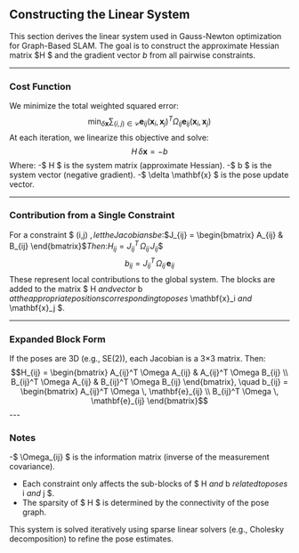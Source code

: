 ## Constructing the Linear System

This section derives the linear system used in Gauss-Newton optimization for Graph-Based SLAM. The goal is to construct the approximate Hessian matrix $H $   and the gradient vector   $b$  from all pairwise constraints.

---

### Cost Function

We minimize the total weighted squared error:
$$\min_{\delta \mathbf{x}} \sum_{(i,j) \in \mathcal{C}} \mathbf{e}_{ij}(\mathbf{x}_i, \mathbf{x}_j)^T \Omega_{ij} \mathbf{e}_{ij}(\mathbf{x}_i, \mathbf{x}_j)$$At each iteration, we linearize this objective and solve:$$H \, \delta \mathbf{x} = -b$$Where:
-$  H  $ is the system matrix (approximate Hessian).
-$  b  $ is the system vector (negative gradient).
-$  \delta \mathbf{x}  $ is the pose update vector.

---

### Contribution from a Single Constraint

For a constraint $  (i,j)  $, let the Jacobians be:$$J_{ij} = \begin{bmatrix} A_{ij} & B_{ij} \end{bmatrix}$$Then:$$H_{ij} = J_{ij}^T \, \Omega_{ij} \, J_{ij}$$$$
b_{ij} = J_{ij}^T \, \Omega_{ij} \, \mathbf{e}_{ij}
$$These represent local contributions to the global system. The blocks are added to the matrix $   H   $and vector$   b   $at the appropriate positions corresponding to poses$   \mathbf{x}_i   $and$  \mathbf{x}_j  $.

---

### Expanded Block Form

If the poses are 3D (e.g., SE(2)), each Jacobian is a 3×3 matrix. Then:$$H_{ij} =
\begin{bmatrix}
A_{ij}^T \Omega A_{ij} & A_{ij}^T \Omega B_{ij} \\
B_{ij}^T \Omega A_{ij} & B_{ij}^T \Omega B_{ij}
\end{bmatrix}, \quad
b_{ij} =
\begin{bmatrix}
A_{ij}^T \Omega \, \mathbf{e}_{ij} \\
B_{ij}^T \Omega \, \mathbf{e}_{ij}
\end{bmatrix}$$---

### Notes

-$  \Omega_{ij}  $ is the information matrix (inverse of the measurement covariance).
- Each constraint only affects the sub-blocks of $   H   $and$   b   $related to poses$   i   $and$  j  $.
- The sparsity of $  H  $ is determined by the connectivity of the pose graph.

This system is solved iteratively using sparse linear solvers (e.g., Cholesky decomposition) to refine the pose estimates.
